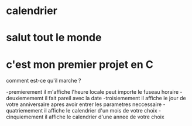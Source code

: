 # calendrier
# salut tout le monde
# c'est mon premier projet en C
comment est-ce qu'il marche ?

-premierement il m'affiche l'heure locale peut importe le fuseau horaire
-deuxiemememt il fait pareil avec la date
-troisiemement il affiche le jour de votre anniversaire apres avoir entrer les parametres neccessaire
-quatriemement il affiche le calendrier d'un mois de votre choix
-cinquiemement il affiche le calendrier d'une annee de votre choix
